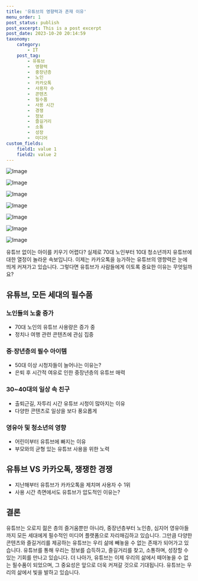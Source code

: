 ```yaml
---
title: '유튜브의 영향력과 존재 이유'
menu_order: 1
post_status: publish
post_excerpt: This is a post excerpt
post_date: 2023-10-20 20:14:59
taxonomy:
    category:
        - IT
    post_tag:
        - 유튜브
        -  영향력
        -  중장년층
        -  노인
        -  카카오톡
        -  사용자 수
        -  콘텐츠
        -  필수품
        -  사용 시간
        -  경쟁
        -  정보
        -  즐길거리
        -  소통
        -  성장
        -  미디어
custom_fields:
    field1: value 1
    field2: value 2
---
```


![Image](https://imgnews.pstatic.net/image/015/2024/02/06/0004946029_001_20240206224001053.jpg?type=w647)

![Image](https://imgnews.pstatic.net/image/015/2024/02/06/0004946029_002_20240206224001076.jpg?type=w647)

![Image](https://imgnews.pstatic.net/image/015/2024/02/06/0004946029_003_20240206224001118.jpg?type=w647)

![Image](https://imgnews.pstatic.net/image/015/2024/02/06/0004946029_004_20240206224001140.jpg?type=w647)

![Image](https://imgnews.pstatic.net/image/015/2024/02/06/0004946029_005_20240206224001172.jpg?type=w647)

![Image](https://imgnews.pstatic.net/image/015/2024/02/06/0004946029_006_20240206224001193.jpg?type=w647)

![Image](https://imgnews.pstatic.net/image/015/2024/02/06/0004946029_007_20240206224001222.jpg?type=w647)


유튜브 없이는 아이를 키우기 어렵다? 실제로 70대 노인부터 10대 청소년까지 유튜브에 대한 열정이 놀라운 속보입니다. 이제는 카카오톡을 능가하는 유튜브의 영향력은 눈에 띄게 커져가고 있습니다. 그렇다면 유튜브가 사람들에게 이토록 중요한 이유는 무엇일까요?

## 유튜브, 모든 세대의 필수품

### 노인들의 노출 증가
- 70대 노인의 유튜브 사용량은 증가 중
- 정치나 여행 관련 콘텐츠에 관심 집중

### 중·장년층의 필수 아이템
- 50대 이상 시청자들이 늘어나는 이유는?
- 은퇴 후 시간적 여유로 인한 중장년층의 유튜브 매력

### 30~40대의 일상 속 친구
- 출퇴근길, 자투리 시간 유튜브 시청이 많아지는 이유
- 다양한 콘텐츠로 일상을 보다 풍요롭게

### 영유아 및 청소년의 영향
- 어린이부터 유튜브에 빠지는 이유
- 부모와의 균형 있는 유튜브 사용을 위한 노력

## 유튜브 VS 카카오톡, 쟁쟁한 경쟁
- 지난해부터 유튜브가 카카오톡을 제치며 사용자 수 1위
- 사용 시간 측면에서도 유튜브가 압도적인 이유는?

## 결론
유튜브는 오로지 젊은 층의 즐거움뿐만 아니라, 중장년층부터 노인층, 심지어 영유아들까지 모든 세대에게 필수적인 미디어 플랫폼으로 자리매김하고 있습니다. 그만큼 다양한 콘텐츠와 즐길거리를 제공하는 유튜브는 우리 삶에 빼놓을 수 없는 존재가 되어가고 있습니다. 유튜브를 통해 우리는 정보를 습득하고, 즐길거리를 찾고, 소통하며, 성장할 수 있는 기회를 만나고 있습니다. 더 나아가, 유튜브는 이제 우리의 삶에서 떼어놓을 수 없는 필수품이 되었으며, 그 중요성은 앞으로 더욱 커져갈 것으로 기대됩니다. 유튜브는 우리의 삶에서 빛을 발하고 있습니다.
